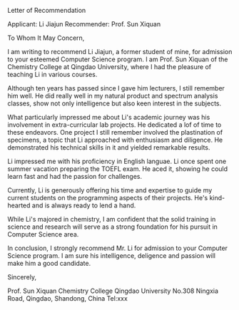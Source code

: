 Letter of Recommendation

Applicant: Li Jiajun
Recommender: Prof. Sun Xiquan

To Whom It May Concern,

I am writing to recommend Li Jiajun, a former student of mine, for admission to your esteemed Computer Science program. I am Prof. Sun Xiquan of the Chemistry College at Qingdao University, where I had the pleasure of teaching Li in various courses.

Although ten years has passed since I gave him lecturers, I still remember him well. He did really well in my natural product and spectrum analysis classes, show not only intelligence but also keen interest in the subjects.

What particularly impressed me about Li's academic journey was his involvement in extra-curricular lab projects. He dedicated a lof of time to these endeavors. One project I still remember involved the plastination of specimens, a topic that Li approached with enthusiasm and diligence. He demonstrated his technical skills in it and yielded remarkable results.

Li impressed me with his proficiency in English languae. Li once spent one summer vacation preparing the TOEFL exam. He aced it, showing he could learn fast and had the passion for challenges. 

Currently, Li is generously offering his time and expertise to guide my current students on the programming aspects of their projects. He's kind-hearted and is always ready to lend a hand.

While Li's majored in chemistry, I am confident that the solid training in science and research will serve as a strong foundation for his pursuit in Computer Science area. 

In conclusion, I strongly recommend Mr. Li for admission to your Computer Science program. I am sure his intelligence, deligence and passion will make him a good candidate.

Sincerely,

Prof. Sun Xiquan
Chemistry College
Qingdao University
No.308 Ningxia Road, Qingdao, Shandong, China
Tel:xxx
